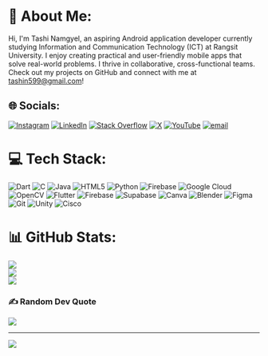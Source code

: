 # 🌊 About Me:
Hi, I'm Tashi Namgyel, an aspiring Android application developer currently studying Information and Communication Technology (ICT) at Rangsit University. I enjoy creating practical and user-friendly mobile apps that solve real-world problems. I thrive in collaborative, cross-functional teams. Check out my projects on GitHub and connect with me at tashin599@gmail.com!<br>

## 🌐 Socials:
[![Instagram](https://img.shields.io/badge/Instagram-%23E4405F.svg?logo=Instagram&logoColor=white)](https://www.instagram.com/tashinamyel.jpg/) [![LinkedIn](https://img.shields.io/badge/LinkedIn-%230077B5.svg?logo=linkedin&logoColor=white)](https://linkedin.com/in/linkedin.com/in/tashi-namgyel-827164206) [![Stack Overflow](https://img.shields.io/badge/-Stackoverflow-FE7A16?logo=stack-overflow&logoColor=white)](https://stackoverflow.com/users/15992178) [![X](https://img.shields.io/badge/X-black.svg?logo=X&logoColor=white)](https://x.com/TashiNamgyel9) [![YouTube](https://img.shields.io/badge/YouTube-%23FF0000.svg?logo=YouTube&logoColor=white)](https://youtube.com/@tashinamgyel2738) [![email](https://img.shields.io/badge/Email-D14836?logo=gmail&logoColor=white)](mailto:tashin599@gmail.com) 

# 💻 Tech Stack:
![Dart](https://img.shields.io/badge/dart-%230175C2.svg?style=for-the-badge&logo=dart&logoColor=white) ![C](https://img.shields.io/badge/c-%2300599C.svg?style=for-the-badge&logo=c&logoColor=white) ![Java](https://img.shields.io/badge/java-%23ED8B00.svg?style=for-the-badge&logo=openjdk&logoColor=white) ![HTML5](https://img.shields.io/badge/html5-%23E34F26.svg?style=for-the-badge&logo=html5&logoColor=white) ![Python](https://img.shields.io/badge/python-3670A0?style=for-the-badge&logo=python&logoColor=ffdd54) ![Firebase](https://img.shields.io/badge/firebase-%23039BE5.svg?style=for-the-badge&logo=firebase) ![Google Cloud](https://img.shields.io/badge/GoogleCloud-%234285F4.svg?style=for-the-badge&logo=google-cloud&logoColor=white) ![OpenCV](https://img.shields.io/badge/opencv-%23white.svg?style=for-the-badge&logo=opencv&logoColor=white) ![Flutter](https://img.shields.io/badge/Flutter-%2302569B.svg?style=for-the-badge&logo=Flutter&logoColor=white) ![Firebase](https://img.shields.io/badge/firebase-a08021?style=for-the-badge&logo=firebase&logoColor=ffcd34) ![Supabase](https://img.shields.io/badge/Supabase-3ECF8E?style=for-the-badge&logo=supabase&logoColor=white) ![Canva](https://img.shields.io/badge/Canva-%2300C4CC.svg?style=for-the-badge&logo=Canva&logoColor=white) ![Blender](https://img.shields.io/badge/blender-%23F5792A.svg?style=for-the-badge&logo=blender&logoColor=white) ![Figma](https://img.shields.io/badge/figma-%23F24E1E.svg?style=for-the-badge&logo=figma&logoColor=white) ![Git](https://img.shields.io/badge/git-%23F05033.svg?style=for-the-badge&logo=git&logoColor=white) ![Unity](https://img.shields.io/badge/unity-%23000000.svg?style=for-the-badge&logo=unity&logoColor=white) ![Cisco](https://img.shields.io/badge/cisco-%23049fd9.svg?style=for-the-badge&logo=cisco&logoColor=black)
# 📊 GitHub Stats:
![](https://github-readme-stats.vercel.app/api?username=Tashinamgyel&theme=synthwave&hide_border=false&include_all_commits=false&count_private=false)<br/>
![](https://nirzak-streak-stats.vercel.app/?user=Tashinamgyel&theme=synthwave&hide_border=false)<br/>
![](https://github-readme-stats.vercel.app/api/top-langs/?username=Tashinamgyel&theme=synthwave&hide_border=false&include_all_commits=false&count_private=false&layout=compact)

### ✍️ Random Dev Quote
![](https://quotes-github-readme.vercel.app/api?type=vetical&theme=dark)

---
[![](https://visitcount.itsvg.in/api?id=Tashinamgyel&icon=2&color=1)](https://visitcount.itsvg.in)

<!-- Proudly created with GPRM ( https://gprm.itsvg.in ) -->
